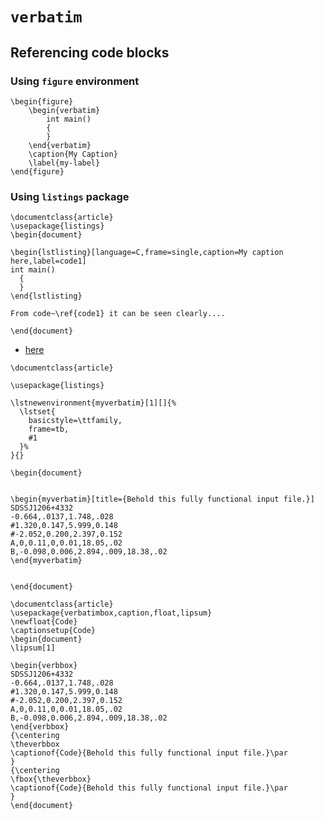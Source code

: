 # `verbatim`

## Referencing code blocks
### Using `figure` environment

```
\begin{figure}
    \begin{verbatim}
        int main()
        {
        }
    \end{verbatim}
    \caption{My Caption}
    \label{my-label}
\end{figure}
```

### Using `listings` package

```
\documentclass{article}
\usepackage{listings}
\begin{document}

\begin{lstlisting}[language=C,frame=single,caption=My caption here,label=code1]
int main()
  {
  }
\end{lstlisting}

From code~\ref{code1} it can be seen clearly....

\end{document}
```

* [here](https://tex.stackexchange.com/questions/581714/how-to-use-caption-in-a-verbatim-environment)

```
\documentclass{article}

\usepackage{listings}

\lstnewenvironment{myverbatim}[1][]{%
  \lstset{
    basicstyle=\ttfamily,
    frame=tb,
    #1
  }%
}{}

\begin{document}


\begin{myverbatim}[title={Behold this fully functional input file.}]
SDSSJ1206+4332
-0.664,.0137,1.748,.028
#1.320,0.147,5.999,0.148
#-2.052,0.200,2.397,0.152
A,0,0.11,0,0.01,18.05,.02
B,-0.098,0.006,2.894,.009,18.38,.02
\end{myverbatim}


\end{document}
```

```
\documentclass{article}
\usepackage{verbatimbox,caption,float,lipsum}
\newfloat{Code}
\captionsetup{Code}
\begin{document}
\lipsum[1]

\begin{verbbox}
SDSSJ1206+4332
-0.664,.0137,1.748,.028
#1.320,0.147,5.999,0.148
#-2.052,0.200,2.397,0.152
A,0,0.11,0,0.01,18.05,.02
B,-0.098,0.006,2.894,.009,18.38,.02
\end{verbbox}
{\centering
\theverbbox
\captionof{Code}{Behold this fully functional input file.}\par
}
{\centering
\fbox{\theverbbox}
\captionof{Code}{Behold this fully functional input file.}\par
}
\end{document}
```